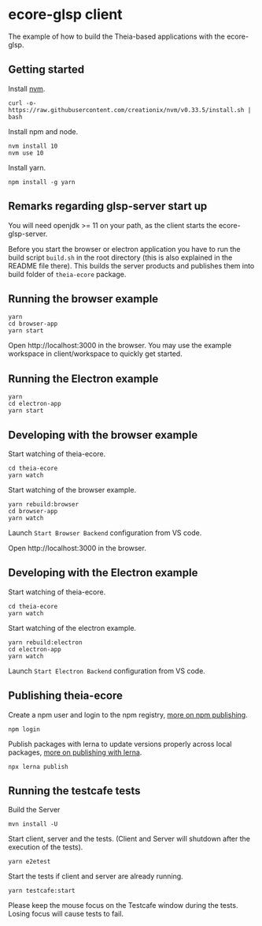 # ecore-glsp client
The example of how to build the Theia-based applications with the ecore-glsp.

## Getting started

Install [nvm](https://github.com/creationix/nvm#install-script).

    curl -o- https://raw.githubusercontent.com/creationix/nvm/v0.33.5/install.sh | bash

Install npm and node.

    nvm install 10
    nvm use 10

Install yarn.

    npm install -g yarn

## Remarks regarding glsp-server start up
You will need openjdk >= 11 on your path, as the client starts the ecore-glsp-server.

Before you start the browser or electron application you have to run the build script `build.sh` in the root directory (this is also explained in the README file there). This builds the server products and publishes them into build folder of `theia-ecore` package.

## Running the browser example

    yarn
    cd browser-app
    yarn start

Open http://localhost:3000 in the browser. You may use the example workspace in client/workspace to quickly get started.

## Running the Electron example

    yarn
    cd electron-app
    yarn start

## Developing with the browser example

Start watching of theia-ecore.

    cd theia-ecore
    yarn watch

Start watching of the browser example.

    yarn rebuild:browser
    cd browser-app
    yarn watch

Launch `Start Browser Backend` configuration from VS code.

Open http://localhost:3000 in the browser.

## Developing with the Electron example

Start watching of theia-ecore.

    cd theia-ecore
    yarn watch

Start watching of the electron example.

    yarn rebuild:electron
    cd electron-app
    yarn watch

Launch `Start Electron Backend` configuration from VS code.

## Publishing theia-ecore

Create a npm user and login to the npm registry, [more on npm publishing](https://docs.npmjs.com/getting-started/publishing-npm-packages).

    npm login

Publish packages with lerna to update versions properly across local packages, [more on publishing with lerna](https://github.com/lerna/lerna#publish).

    npx lerna publish

## Running the testcafe tests

Build the Server

    mvn install -U

Start client, server and the tests. (Client and Server will shutdown after the execution of the tests).

    yarn e2etest

Start the tests if client and server are already running.

    yarn testcafe:start

Please keep the mouse focus on the Testcafe window during the tests. Losing focus will cause tests to fail.
